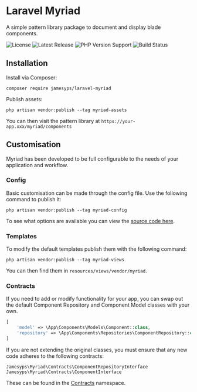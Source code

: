 # Laravel Myriad

A simple pattern library package to document and display blade components.

![License](https://img.shields.io/github/license/Jamesyps/Laravel-Myriad.svg)
![Latest Release](https://img.shields.io/github/release/Jamesyps/Laravel-Myriad.svg)
![PHP Version Support](https://img.shields.io/packagist/php-v/jamesyps/laravel-myriad.svg)
![Build Status](https://img.shields.io/travis/Jamesyps/Laravel-Myriad.svg)

## Installation

Install via Composer:

```
composer require jamesyps/laravel-myriad
```

Publish assets:

```
php artisan vendor:publish --tag myriad-assets
```

You can then visit the pattern library at `https://your-app.xxx/myriad/components`

## Customisation

Myriad has been developed to be full configurable to the needs of your application and workflow. 

### Config

Basic customisation can be made through the config file. Use the following command to publish it:

```
php artisan vendor:publish --tag myriad-config
```

To see what options are available you can view the [source code here](./config/myriad.php).

### Templates

To modify the default templates publish them with the following command:

```
php artisan vendor:publish --tag myriad-views
```

You can then find them in `resources/views/vendor/myriad`.

### Contracts

If you need to add or modify functionality for your app, you can swap out the default Component Repository and Component Model classes with your own.

```php
[
    'model' => \App\Components\Models\Component::class,
    'repository' => \App\Components\Repositories\ComponentRepository::class,
]
```

If you are not extending the original classes, you must ensure that any new code adheres to the following contracts:

```
Jamesyps\Myriad\Contracts\ComponentRepositoryInterface
Jamesyps\Myriad\Contracts\ComponentInterface
```

These can be found in the [Contracts](./src/Contracts) namespace.
